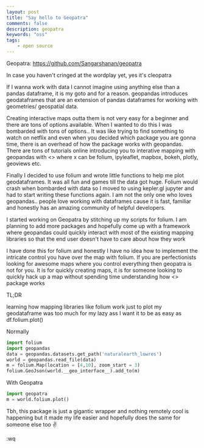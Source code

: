 ```yaml
---
layout: post
title: "Say hello to Geopatra"
comments: false
description: geopatra
keywords: "oss"
tags:
    - open source
---
```


Geopatra: <https://github.com/Sangarshanan/geopatra>

In case you haven't cringed at the wordplay yet, yes it's cleopatra  

If I wanna work with data I cannot imagine using anything else than a pandas dataframe, it is my goto and for a reason. geopandas introduces geodataframes that are an extension of pandas dataframes for working with geometries/ geospatial data. 

Creating interactive maps outta them is not very easy for a beginner and there are tons of options available. When I wanted to do this I was bombarded with tons of options.. It was like trying to find something to watch on netflix and even when you decided which package you are gonna time, there is an overhead of how the package works with geopandas. There are tons of tutorials online introducing you to interative mapping with geopandas with <<x>> where x can be folium, ipyleaflet, mapbox, bokeh, plotly, geoviews etc.

Finally I decided to use folium and wrote little functions to help me plot geodataframes. It was all fun and games till the data got huge. Folium would crash when bombarded with data so I moved to using kepler.gl jupyter and had to start writing these functions again. I am not the only one who loves geopandas.. people love working with dataframes cause it is fast, familiar and honestly has an amazing community of helpful developers.

I started working on Geopatra by stitching up my scripts for folium. I am planning to add more packages and hopefully come up with a framework where geopandas could quickly interact with most of the existing mapping libraries so that the end user doesn't have to care about how they work

I have done this for folium and honestly I have no idea how to implement the intricate control you have over the map with folium. If you are perfectionists looking for awesome maps where you control everything then geopatra is not for you. It is for quickly creating maps, it is for someone looking to quickly hack up a map without spending time understanding how <<x>> package works 

TL;DR

learning how mapping libraries like folium work just to plot my geodataframe was too much for my lazy ass I want it to be as easy as df.folium.plot() 

Normally 

```python
import folium
import geopandas
data = geopandas.datasets.get_path('naturalearth_lowres')
world = geopandas.read_file(data)
m = folium.Map(location = [4,10], zoom_start = 3)
folium.GeoJson(world.__geo_interface__).add_to(m)
```

With Geopatra

```python
import geopatra
m = world.folium.plot()
```

Tbh, this package is just a gigantic wrapper and nothing remotely cool is happening but it made my life easier and hopefully does the same for someone else too ✌️ 

:wq